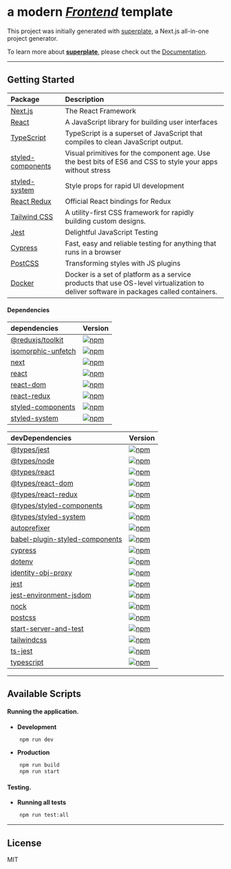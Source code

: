 # a modern <u>*Frontend*</u> template

This project was initially generated with [superplate](https://github.com/pankod/superplate), a Next.js all-in-one project generator.

To learn more about **[superplate](https://github.com/pankod/superplate)**, please check out the [Documentation](https://github.com/pankod/superplate).

---
## Getting Started

| Package | Description |
|:--------|:------------|
| [Next.js](https://www.npmjs.com/package/next) | The React Framework |
| [React](https://www.npmjs.com/package/react) | A JavaScript library for building user interfaces |
| [TypeScript](https://www.npmjs.com/package/typescript) | TypeScript is a superset of JavaScript that compiles to clean JavaScript output. |
| [styled-components](https://www.npmjs.com/package/styled-components) | Visual primitives for the component age. Use the best bits of ES6 and CSS to style your apps without stress |
| [styled-system](https://www.npmjs.com/package/styled-system) | Style props for rapid UI development |
| [React Redux](https://www.npmjs.com/package/react-redux) | Official React bindings for Redux |
| [Tailwind CSS](https://www.npmjs.com/package/tailwindcss) | A utility-first CSS framework for rapidly building custom designs. |
| [Jest](https://www.npmjs.com/package/jest) | Delightful JavaScript Testing |
| [Cypress](https://www.npmjs.com/package/cypress) | Fast, easy and reliable testing for anything that runs in a browser |
| [PostCSS](https://www.npmjs.com/package/postcss) | Transforming styles with JS plugins |
| [Docker](https://www.npmjs.com/package/docker) | Docker is a set of platform as a service products that use OS-level virtualization to deliver software in packages called containers. |

#### Dependencies

<!-- DEPENDENCIES_TABLE_START -->
| dependencies | Version |
|:--------|:--------|
| [@reduxjs/toolkit](https://www.npmjs.com/package/@reduxjs/toolkit) | [![npm](https://img.shields.io/npm/v/@reduxjs/toolkit)](https://www.npmjs.com/package/@reduxjs/toolkit) |
| [isomorphic-unfetch](https://www.npmjs.com/package/isomorphic-unfetch) | [![npm](https://img.shields.io/npm/v/isomorphic-unfetch)](https://www.npmjs.com/package/isomorphic-unfetch) |
| [next](https://www.npmjs.com/package/next) | [![npm](https://img.shields.io/npm/v/next)](https://www.npmjs.com/package/next) |
| [react](https://www.npmjs.com/package/react) | [![npm](https://img.shields.io/npm/v/react)](https://www.npmjs.com/package/react) |
| [react-dom](https://www.npmjs.com/package/react-dom) | [![npm](https://img.shields.io/npm/v/react-dom)](https://www.npmjs.com/package/react-dom) |
| [react-redux](https://www.npmjs.com/package/react-redux) | [![npm](https://img.shields.io/npm/v/react-redux)](https://www.npmjs.com/package/react-redux) |
| [styled-components](https://www.npmjs.com/package/styled-components) | [![npm](https://img.shields.io/npm/v/styled-components)](https://www.npmjs.com/package/styled-components) |
| [styled-system](https://www.npmjs.com/package/styled-system) | [![npm](https://img.shields.io/npm/v/styled-system)](https://www.npmjs.com/package/styled-system) |
<!-- DEPENDENCIES_TABLE_END -->

<!-- DEVDEPENDENCIES_TABLE_START -->
| devDependencies | Version |
|:--------|:--------|
| [@types/jest](https://www.npmjs.com/package/@types/jest) | [![npm](https://img.shields.io/npm/v/@types/jest)](https://www.npmjs.com/package/@types/jest) |
| [@types/node](https://www.npmjs.com/package/@types/node) | [![npm](https://img.shields.io/npm/v/@types/node)](https://www.npmjs.com/package/@types/node) |
| [@types/react](https://www.npmjs.com/package/@types/react) | [![npm](https://img.shields.io/npm/v/@types/react)](https://www.npmjs.com/package/@types/react) |
| [@types/react-dom](https://www.npmjs.com/package/@types/react-dom) | [![npm](https://img.shields.io/npm/v/@types/react-dom)](https://www.npmjs.com/package/@types/react-dom) |
| [@types/react-redux](https://www.npmjs.com/package/@types/react-redux) | [![npm](https://img.shields.io/npm/v/@types/react-redux)](https://www.npmjs.com/package/@types/react-redux) |
| [@types/styled-components](https://www.npmjs.com/package/@types/styled-components) | [![npm](https://img.shields.io/npm/v/@types/styled-components)](https://www.npmjs.com/package/@types/styled-components) |
| [@types/styled-system](https://www.npmjs.com/package/@types/styled-system) | [![npm](https://img.shields.io/npm/v/@types/styled-system)](https://www.npmjs.com/package/@types/styled-system) |
| [autoprefixer](https://www.npmjs.com/package/autoprefixer) | [![npm](https://img.shields.io/npm/v/autoprefixer)](https://www.npmjs.com/package/autoprefixer) |
| [babel-plugin-styled-components](https://www.npmjs.com/package/babel-plugin-styled-components) | [![npm](https://img.shields.io/npm/v/babel-plugin-styled-components)](https://www.npmjs.com/package/babel-plugin-styled-components) |
| [cypress](https://www.npmjs.com/package/cypress) | [![npm](https://img.shields.io/npm/v/cypress)](https://www.npmjs.com/package/cypress) |
| [dotenv](https://www.npmjs.com/package/dotenv) | [![npm](https://img.shields.io/npm/v/dotenv)](https://www.npmjs.com/package/dotenv) |
| [identity-obj-proxy](https://www.npmjs.com/package/identity-obj-proxy) | [![npm](https://img.shields.io/npm/v/identity-obj-proxy)](https://www.npmjs.com/package/identity-obj-proxy) |
| [jest](https://www.npmjs.com/package/jest) | [![npm](https://img.shields.io/npm/v/jest)](https://www.npmjs.com/package/jest) |
| [jest-environment-jsdom](https://www.npmjs.com/package/jest-environment-jsdom) | [![npm](https://img.shields.io/npm/v/jest-environment-jsdom)](https://www.npmjs.com/package/jest-environment-jsdom) |
| [nock](https://www.npmjs.com/package/nock) | [![npm](https://img.shields.io/npm/v/nock)](https://www.npmjs.com/package/nock) |
| [postcss](https://www.npmjs.com/package/postcss) | [![npm](https://img.shields.io/npm/v/postcss)](https://www.npmjs.com/package/postcss) |
| [start-server-and-test](https://www.npmjs.com/package/start-server-and-test) | [![npm](https://img.shields.io/npm/v/start-server-and-test)](https://www.npmjs.com/package/start-server-and-test) |
| [tailwindcss](https://www.npmjs.com/package/tailwindcss) | [![npm](https://img.shields.io/npm/v/tailwindcss)](https://www.npmjs.com/package/tailwindcss) |
| [ts-jest](https://www.npmjs.com/package/ts-jest) | [![npm](https://img.shields.io/npm/v/ts-jest)](https://www.npmjs.com/package/ts-jest) |
| [typescript](https://www.npmjs.com/package/typescript) | [![npm](https://img.shields.io/npm/v/typescript)](https://www.npmjs.com/package/typescript) |
<!-- DEVDEPENDENCIES_TABLE_END -->

---
## Available Scripts

#### Running the application.

* **Development**
```bash
    npm run dev
```
* **Production**
```bash
    npm run build
    npm run start
```

#### Testing.
* **Running all tests**

```bash
    npm run test:all

```
---
## License

MIT
